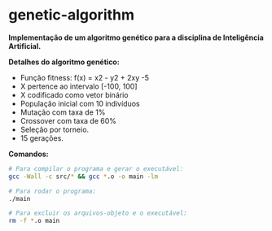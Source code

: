 # genetic-algorithm

**Implementação de um algoritmo genético para a disciplina de Inteligência Artificial.**

**Detalhes do algoritmo genético:**

* Função fitness: f(x) = x2 - y2 + 2xy -5
* X pertence ao intervalo [-100, 100]
* X codificado como vetor binário
* População inicial com 10 indivíduos
* Mutação com taxa de 1%
* Crossover com taxa de 60%
* Seleção por torneio.
* 15 gerações.

**Comandos:**

```bash
# Para compilar o programa e gerar o executável:
gcc -Wall -c src/* && gcc *.o -o main -lm

# Para rodar o programa:
./main

# Para excluir os arquivos-objeto e o executável:
rm -f *.o main
```
